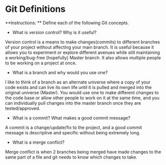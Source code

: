 # Git Definitions

**Instructions: ** Define each of the following Git concepts.

* What is version control?  Why is it useful?

Version control is a means to make changes(commits) to different branches of your project without affecting your main branch. It is useful because it allows you to experiment or explore different avenues while still maintaining a working/bug-free (hopefully) Master branch.  It also allows multiple people to be working on a project at once.

* What is a branch and why would you use one?

I like to think of a branch as an alternate universe where a copy of your code exists and can live its own life until it is pulled and merged into the original universe (Master). You would use one to make different changes to the code base or allow other people to work on it at the same time, and you can individually pull changes into the master branch once they are tested/approved.

* What is a commit? What makes a good commit message?

A commit is a change/update/fix to the project, and a good commit message is descriptive and specific without being extremely long.

* What is a merge conflict?

Merge conflict is when 2 branches being merged have made changes to the same part of a file and git needs to know which changes to take.